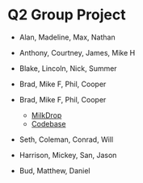 # Q2 Group Project

* Alan, Madeline, Max, Nathan

* Anthony, Courtney, James, Mike H

* Blake, Lincoln, Nick, Summer

* Brad, Mike F, Phil, Cooper

* Brad, Mike F, Phil, Cooper
  * [MilkDrop](http://milkdrop.herokuapp.com/)
  * [Codebase](https://github.com/butters5789/Q2-group-project)

* Seth, Coleman, Conrad, Will

* Harrison, Mickey, San, Jason

* Bud, Matthew, Daniel
